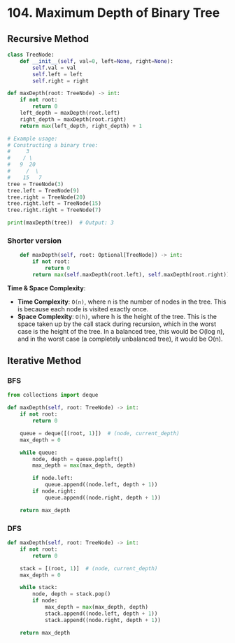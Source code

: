 # 104. Maximum Depth of Binary Tree

## Recursive Method

```python
class TreeNode:
    def __init__(self, val=0, left=None, right=None):
        self.val = val
        self.left = left
        self.right = right

def maxDepth(root: TreeNode) -> int:
    if not root:
        return 0
    left_depth = maxDepth(root.left)
    right_depth = maxDepth(root.right)
    return max(left_depth, right_depth) + 1

# Example usage:
# Constructing a binary tree:
#     3
#    / \
#   9  20
#     /  \
#    15   7
tree = TreeNode(3)
tree.left = TreeNode(9)
tree.right = TreeNode(20)
tree.right.left = TreeNode(15)
tree.right.right = TreeNode(7)

print(maxDepth(tree))  # Output: 3
```

### Shorter version

```python
    def maxDepth(self, root: Optional[TreeNode]) -> int:
        if not root:
            return 0
        return max(self.maxDepth(root.left), self.maxDepth(root.right)) + 1
```


**Time & Space Complexity**:
   - **Time Complexity**: `O(n)`, where n is the number of nodes in the tree. This is because each node is visited exactly once.
   - **Space Complexity**: `O(h)`, where h is the height of the tree. This is the space taken up by the call stack during recursion, which in the worst case is the height of the tree. In a balanced tree, this would be O(log n), and in the worst case (a completely unbalanced tree), it would be O(n). 


## Iterative Method

### BFS

```python
from collections import deque

def maxDepth(self, root: TreeNode) -> int:
    if not root:
        return 0

    queue = deque([(root, 1)])  # (node, current_depth)
    max_depth = 0

    while queue:
        node, depth = queue.popleft()
        max_depth = max(max_depth, depth)

        if node.left:
            queue.append((node.left, depth + 1))
        if node.right:
            queue.append((node.right, depth + 1))

    return max_depth
```


### DFS

```python
def maxDepth(self, root: TreeNode) -> int:
    if not root:
        return 0

    stack = [(root, 1)]  # (node, current_depth)
    max_depth = 0

    while stack:
        node, depth = stack.pop()
        if node:
            max_depth = max(max_depth, depth)
            stack.append((node.left, depth + 1))
            stack.append((node.right, depth + 1))

    return max_depth
```